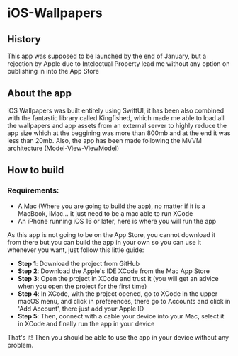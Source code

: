 # iOS-Wallpapers

## History
This app was supposed to be launched by the end of January, but a rejection by Apple due to Intelectual Property lead me without any option on publishing in into the App Store

## About the app
iOS Wallpapers was built entirely using SwiftUI, it has been also combined with the fantastic library called Kingfished, which made me able to load all the wallpapers and app assets from an external server to highly reduce the app size which at the beggining was more than 800mb and at the end it was less than 20mb. Also, the app has been made following the MVVM architecture (Model-View-ViewModel)

## How to build

### Requirements:

  - A Mac (Where you are going to build the app), no matter if it is a MacBook, iMac... it just need to be a mac able to run XCode
  - An iPhone running iOS 16 or later, here is where you will run the app

As this app is not going to be on the App Store, you cannot download it from there but you can build the app in your own so you can use it whenever you want, just follow this little guide:
  - **Step 1**: Download the project from GitHub
  - **Step 2**: Download the Apple's IDE XCode from the Mac App Store
  - **Step 3**: Open the project in XCode and trust it (you will get an advice when you open the project for the first time)
  - **Step 4**: In XCode, with the project opened, go to XCode in the upper macOS menu, and click in preferences, there go to Accounts and click in 'Add Account', there just add your Apple ID
  - **Step 5**: Then, connect with a cable your device into your Mac, select it in XCode and finally run the app in your device
  
That's it! Then you should be able to use the app in your device without any problem.

